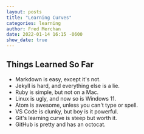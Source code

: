 ```yaml
---
layout: posts
title: "Learning Curves"
categories: learning
author: Fred Merchan
date: 2022-01-14 16:15 -0600
show_date: true
---
```


## Things Learned So Far

- Markdown is easy, except it's not.
- Jekyll is hard, and everything else is a lie.
- Ruby is simple, but not on a Mac.
- Linux is ugly, and now so is Windows 11.
- Atom is awesome, unless you can't type or spell.
- VS Code is clunky, but boy is it powerful.
- Git's learning curve is steep but worth it.
- GitHub is pretty and has an octocat.

